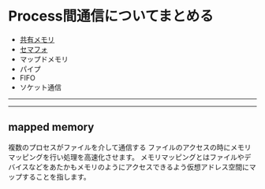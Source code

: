 # Process間通信についてまとめる

- [共有メモリ](pararel#共有メモリ)
- [セマフォ](pararel#セマフォの使い方)
- マップドメモリ
- パイプ
- FIFO
- ソケット通信

---
---

## <a name="マップドメモリ">mapped memory</a>

複数のプロセスがファイルを介して通信する
ファイルのアクセスの時にメモリマッピングを行い処理を高速化させます。
メモリマッピングとはファイルやデバイスなどをあたかもメモリのようにアクセスできるよう仮想アドレス空間にマップすることを指します。

```cpp

```

